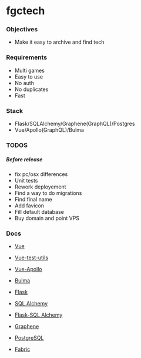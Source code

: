 # fgctech

### Objectives

- Make it easy to archive and find tech


### Requirements

- Multi games
- Easy to use
- No auth
- No duplicates
- Fast

### Stack

- Flask/SQLAlchemy/Graphene(GraphQL)/Postgres
- Vue/Apollo(GraphQL)/Bulma

### TODOS

##### Before release

- fix pc/osx differences
- Unit tests 
- Rework deployement
- Find a way to do migrations
- Find final name
- Add favicon
- Fill default database
- Buy domain and point VPS

### Docs

- [Vue](https://vuejs.org/v2/api/)
- [Vue-test-utils](https://vue-test-utils.vuejs.org/)
- [Vue-Apollo](https://akryum.github.io/vue-apollo/guide/)
- [Bulma](https://bulma.io/documentation/)

- [Flask](http://flask.pocoo.org/docs/1.0/)
- [SQL Alchemy](https://docs.sqlalchemy.org/en/latest/)
- [Flask-SQL Alchemy](http://flask-sqlalchemy.pocoo.org/2.3/)
- [Graphene](https://docs.graphene-python.org/en/latest/)
- [PostgreSQL](https://www.postgresql.org/docs/current/static/index.html)

- [Fabric](http://docs.fabfile.org/en/2.4/)